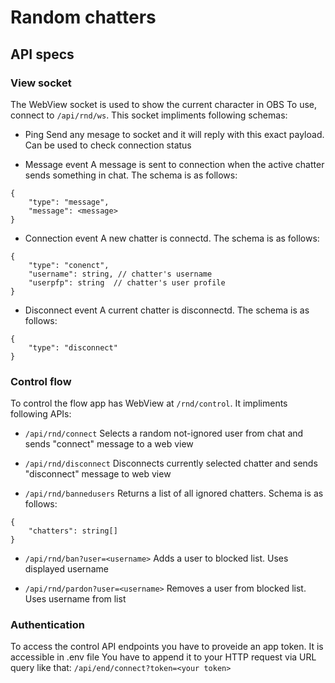 # Random chatters

## API specs

### View socket
The WebView socket is used to show the current character in OBS
To use, connect to ```/api/rnd/ws```. This socket impliments following schemas:

- Ping
Send any mesage to socket and it will reply with this exact payload. Can be used to check connection status

- Message event
A message is sent to connection when the active chatter sends something in chat. The schema is as follows:
```
{
	"type": "message",
    "message": <message>
}
```

- Connection event
A new chatter is connectd. The schema is as follows:
```
{
	"type": "conenct",
    "username": string, // chatter's username
    "userpfp": string  // chatter's user profile
}
```

- Disconnect event
A current chatter is disconnectd. The schema is as follows:
```
{
	"type": "disconnect"
}
```

### Control flow
To control the flow app has WebView at ``` /rnd/control ```.
It impliments following APIs:

- ```/api/rnd/connect```
Selects a random not-ignored user from chat and sends "connect" message to a web view

- ```/api/rnd/disconnect```
Disconnects currently selected chatter and sends "disconnect" message to web view

- ```/api/rnd/bannedusers```
Returns a list of all ignored chatters. Schema is as follows:
```
{
    "chatters": string[]
}
```

- ```/api/rnd/ban?user=<username>```
Adds a user to blocked list. Uses displayed username

- ```/api/rnd/pardon?user=<username>```
Removes a user from blocked list. Uses username from list

### Authentication
To access the control API endpoints you have to proveide an app token. It is accessible in .env file
You have to append it to your HTTP request via URL query like that:
``` /api/end/connect?token=<your token> ```
